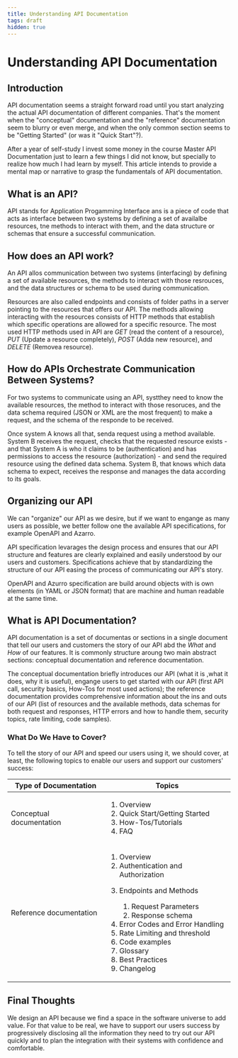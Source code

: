 ```yaml
---
title: Understanding API Documentation
tags: draft
hidden: true
---
```


# Understanding API Documentation

## Introduction

API documentation seems a straight forward road until you start analyzing the actual API documentation of different companies. That's the moment when the "conceptual" documentation and the "reference" documentation seem to blurry or even merge, and when the only common section seems to be "Getting Started" (or was it "Quick Start"?).

After a year of self-study I invest some money in the course Master API Documentation just to learn a few things I did not know, but specially to realize how much I had learn by myself. This article intends to provide a mental map or narrative to grasp the fundamentals of API documentation.

## What is an API?

API stands for Application Progamming Interface ans is a piece of code that acts as interface between two systems by defining a set of availalbe resources, tne methods to interact with them, and the data structure or schemas that ensure a successful communication.

## How does an API work?

An API allos communication between two systems (interfacing) by defining a set of available resources, the methods to interact with those resrouces, and the data structures or schema to be used during communication.

Resources are also called endpoints and consists of folder paths in a server pointing to the resources that offers our API. The methods allowing interacting with the resources consists of HTTP methods that establish which specific operations are allowed for a specific resource. The most used HTTP methods used in API are _GET_ (read the content of a resource), _PUT_ (Update a resource completely), _POST_ (Adda new resource), and _DELETE_ (Removea resource).

## How do APIs Orchestrate Communication Between Systems?

For two systems to communicate using an API, systthey need to know the available resources, the method to interact with those resoruces, and the data schema required (JSON or XML are the most frequent) to make a request, and the schema of the responde to be received.

Once system A knows all that, senda request using a method available. System B receives the request, checks that the requested resource exists - and that System A is who it claims to be (authentication) and has permissions to access the resource (authorization) - and send the required resource using the defined data schema. System B, that knows which data schema to expect, receives the response and manages the data according to its goals.

## Organizing our API

We can "organize" our API as we desire, but if we want to engange as many users as possible, we better follow one the available API specifications, for example OpenAPI and Azarro.

API specification levarages the design process and ensures that our API structure and features are clearly explained and easily understood by our users and customers. Specifications achieve that by standardizing the structure of our API easing the process of communicating our API's story.

OpenAPI and Azurro specification are build around objects with is own elements (in YAML or JSON format) that are machine and human readable at the same time.

## What is API Documentation?

API documentation is a set of documentas or sections in a single document that tell our users and customers the story of our API abd the _What_ and _How_ of our features. It is commonly structure aroung two main abstract sections: conceptual documentation and reference documentation.

The conceptual documentation briefly introduces our API (what it is ,what it does, why it is useful), engange users to get started with our API (first API call, security basics, How-Tos for most used actions); the reference documentation provides comprehensive information about the ins and outs of our API (list of resources and the available methods, data schemas for both request and responses, HTTP errors and how to handle them, security topics, rate limiting, code samples).

### What Do We Have to Cover?

To tell the story of our API and speed our users using it, we should cover, at least, the following topics to enable our users and support our customers' success:

| Type of Documentation    | Topics                                                                                                                                                                                                                                                                                                                          |
| ------------------------ | ------------------------------------------------------------------------------------------------------------------------------------------------------------------------------------------------------------------------------------------------------------------------------------------------------------------------------- |
| Conceptual documentation | <ol><li>Overview</li><li>Quick Start/Getting Started</li><li>How-Tos/Tutorials</li><li>FAQ</li></ol>                                                                                                                                                                                                                            |
| Reference documentation  | <ol><li>Overview</li><li>Authentication and Authorization</li><li><p>Endpoints and Methods</p><ol><li>Request Parameters</li><li>Response schema</li></ol></li><li>Error Codes and Error Handling</li><li>Rate Limiting and threshold</li><li>Code examples</li><li>Glossary</li><li>Best Practices</li><li>Changelog</li></ol> |

## Final Thoughts

We design an API because we find a space in the software universe to add value. For that value to be real, we have to support our users success by progressively disclosing all the information they need to try out our API quickly and to plan the integration with their systems with confidence and comfortable.
